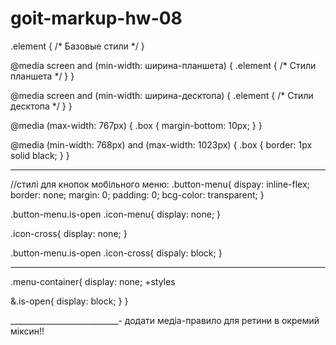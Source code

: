 # goit-markup-hw-08
.element {
  /* Базовые стили */
}

@media screen and (min-width: ширина-планшета) {
  .element {
    /* Стили планшета */
  }
}

@media screen and (min-width: ширина-десктопа) {
  .element {
    /* Стили десктопа */
  }
}

@media (max-width: 767px) {
  .box {
    margin-bottom: 10px;
  }
}

@media (min-width: 768px) and (max-width: 1023px) {
  .box {
    border: 1px solid black;
  }
}
__________________________________________________________

//стилі для кнопок мобільного меню:
.button-menu{
  dispay: inline-flex;
  border: none;
  margin: 0;
  padding: 0;
  bcg-color: transparent;
}

.button-menu.is-open .icon-menu{
  display: none;
}

.icon-cross{
  display: none;
}

.button-menu.is-open .icon-cross{
  dispaly: block;
}
__________________________________________

.menu-container{
  display: none;
  +styles

  &.is-open{
    display: block;
  }
}

___________________________-
додати медіа-правило для ретини в окремий міксин!!
